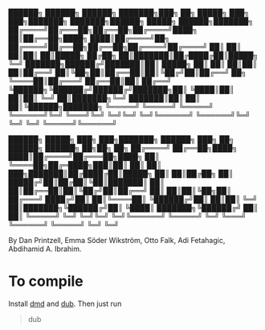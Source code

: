  ██████╗ ██████╗ ██████╗ ███████╗███╗   ██╗ █████╗ ███╗   ███╗███████╗       ███████╗██████╗  █████╗  ██████╗███████╗
██╔════╝██╔═══██╗██╔══██╗██╔════╝████╗  ██║██╔══██╗████╗ ████║██╔════╝██╗    ██╔════╝██╔══██╗██╔══██╗██╔════╝██╔════╝
██║     ██║   ██║██║  ██║█████╗  ██╔██╗ ██║███████║██╔████╔██║█████╗  ╚═╝    ███████╗██████╔╝███████║██║     █████╗
██║     ██║   ██║██║  ██║██╔══╝  ██║╚██╗██║██╔══██║██║╚██╔╝██║██╔══╝  ██╗    ╚════██║██╔═══╝ ██╔══██║██║     ██╔══╝
╚██████╗╚██████╔╝██████╔╝███████╗██║ ╚████║██║  ██║██║ ╚═╝ ██║███████╗╚═╝    ███████║██║     ██║  ██║╚██████╗███████╗
 ╚═════╝ ╚═════╝ ╚═════╝ ╚══════╝╚═╝  ╚═══╝╚═╝  ╚═╝╚═╝     ╚═╝╚══════╝       ╚══════╝╚═╝     ╚═╝  ╚═╝ ╚═════╝╚══════╝

 ██████╗  █████╗ ███╗   ███╗███████╗ ██████╗ ███╗   ██╗    ██████╗  ██████╗  ██╗██╗  ██╗
██╔════╝ ██╔══██╗████╗ ████║██╔════╝██╔═══██╗████╗  ██║    ╚════██╗██╔═████╗███║██║  ██║
██║  ███╗███████║██╔████╔██║█████╗  ██║   ██║██╔██╗ ██║     █████╔╝██║██╔██║╚██║███████║
██║   ██║██╔══██║██║╚██╔╝██║██╔══╝  ██║   ██║██║╚██╗██║    ██╔═══╝ ████╔╝██║ ██║╚════██║
╚██████╔╝██║  ██║██║ ╚═╝ ██║███████╗╚██████╔╝██║ ╚████║    ███████╗╚██████╔╝ ██║     ██║
 ╚═════╝ ╚═╝  ╚═╝╚═╝     ╚═╝╚══════╝ ╚═════╝ ╚═╝  ╚═══╝    ╚══════╝ ╚═════╝  ╚═╝     ╚═╝

By Dan Printzell, Emma Söder Wikström, Otto Falk, Adi Fetahagic, Abdihamid A. Ibrahim.


To compile
==========
Install [dmd](http://dlang.org/download.html) and [dub](http://code.dlang.org/download).
Then just run
>dub
